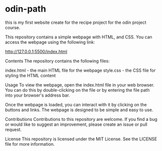 # odin-path
this is my first website create for the recipe project for the odin project course.

This repository contains a simple webpage with HTML, and CSS. You can access the webpage using the following link:

http://127.0.0.1:5500/index.html

Contents
The repository contains the following files:

index.html - the main HTML file for the webpage
style.css - the CSS file for styling the HTML content

Usage
To view the webpage, open the index.html file in your web browser. You can do this by double-clicking on the file or by entering the file path into your browser's address bar.

Once the webpage is loaded, you can interact with it by clicking on the buttons and links. The webpage is designed to be simple and easy to use.

Contributions
Contributions to this repository are welcome. If you find a bug or would like to suggest an improvement, please create an issue or pull request.

License
This repository is licensed under the MIT License. See the LICENSE file for more information.
